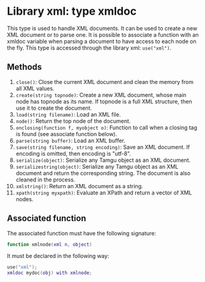 # Library xml: type xmldoc

This type is used to handle XML documents. It can be used to create a new XML document or to parse one. It is possible to associate a function with an xmldoc variable when parsing a document to have access to each node on the fly. This type is accessed through the library xml: `use("xml")`.

## Methods

1. `close()`: Close the current XML document and clean the memory from all XML values.
2. `create(string topnode)`: Create a new XML document, whose main node has topnode as its name. If topnode is a full XML structure, then use it to create the document.
3. `load(string filename)`: Load an XML file.
4. `node()`: Return the top node of the document.
5. `onclosing(function f, myobject o)`: Function to call when a closing tag is found (see associate function below).
6. `parse(string buffer)`: Load an XML buffer.
7. `save(string filename, string encoding)`: Save an XML document. If encoding is omitted, then encoding is "utf-8".
8. `serialize(object)`: Serialize any Tamgu object as an XML document.
9. `serializestring(object)`: Serialize any Tamgu object as an XML document and return the corresponding string. The document is also cleaned in the process.
10. `xmlstring()`: Return an XML document as a string.
11. `xpath(string myxpath)`: Evaluate an XPath and return a vector of XML nodes.

## Associated function

The associated function must have the following signature:

```lua
function xmlnode(xml n, object)
```

It must be declared in the following way:

```lua
use("xml");
xmldoc mydoc(obj) with xmlnode;
```